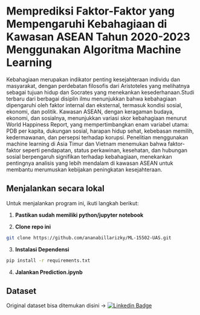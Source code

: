 ﻿# Memprediksi Faktor-Faktor yang Mempengaruhi Kebahagiaan di Kawasan ASEAN Tahun 2020-2023 Menggunakan Algoritma Machine Learning
 
Kebahagiaan merupakan indikator penting kesejahteraan individu dan masyarakat, dengan perdebatan filosofis dari Aristoteles yang melihatnya sebagai tujuan hidup dan Socrates yang menekankan kesederhanaan.Studi terbaru dari berbagai disiplin ilmu menunjukkan bahwa kebahagiaan dipengaruhi oleh faktor internal dan eksternal, termasuk kondisi sosial, ekonomi, dan politik. Kawasan ASEAN, dengan keragaman budaya, ekonomi, dan sosialnya, menunjukkan variasi skor kebahagiaan menurut World Happiness Report, yang mempertimbangkan enam variabel utama: PDB per kapita, dukungan sosial, harapan hidup sehat, kebebasan memilih, kedermawanan, dan persepsi terhadap korupsi. Penelitian menggunakan machine learning di Asia Timur dan Vietnam menemukan bahwa faktor-faktor seperti pendapatan, status perkawinan, kesehatan, dan hubungan sosial berpengaruh signifikan terhadap kebahagiaan, menekankan pentingnya analisis yang lebih mendalam di kawasan ASEAN untuk membantu merumuskan kebijakan peningkatan kesejahteraan.

## Menjalankan secara lokal
Untuk menjalankan program ini, ikuti langkah berikut:
1. **Pastikan sudah memiliki python/jupyter notebook**
   
3. **Clone repo ini** 
 ```bash
git clone https://github.com/ananabillarizky/ML-15502-UAS.git
 ```

3. **Instalasi Dependensi**
  ```bash
pip install -r requirements.txt
 ```

4. **Jalankan Prediction.ipynb**

## Dataset
Original dataset bisa ditemukan disini -> [![Linkedin Badge](https://img.shields.io/badge/Kaggle-blue?style=flat&logo=kaggle&logoColor=white)]([https://www.kaggle.com/datasets/sazidthe1/global-happiness-scores-and-factors])
